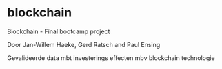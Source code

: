 # blockchain
Blockchain - Final bootcamp project

Door Jan-Willem Haeke, Gerd Ratsch and Paul Ensing


Gevalideerde data mbt investerings effecten mbv blockchain technologie
